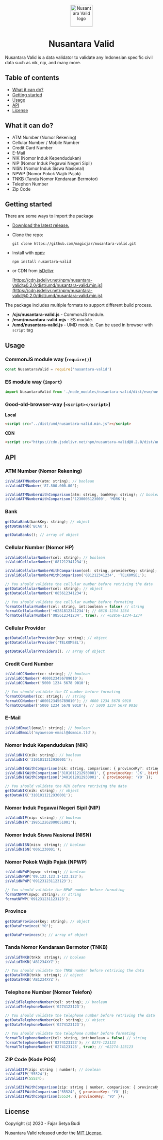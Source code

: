 
<p align="center">
    <img src="https://magicjar.github.io/assets/images/portfolios/nusantara-valid-logo.svg" alt="Nusantara Valid logo" width=72 height=72>
  <h1 align="center" style="font-weight: bold">Nusantara Valid</h1>
</p>

Nusantara Valid is a data validator to validate any Indonesian specific civil data such as nik, nip, and many more.

## **Table of contents**

- [What it can do?](#what-it-can-do)
- [Getting started](#getting-started)
- [Usage](#usage)
- [API](#api)
- [License](#license)

## **What it can do?**

- ATM Number (Nomor Rekening)
- Cellular Number / Mobile Number
- Credit Card Number
- E-Mail
- NIK (Nomor Induk Kependudukan)
- NIP (Nomor Induk Pegawai Negeri Sipil)
- NISN (Nomor Induk Siswa Nasional)
- NPWP (Nomor Pokok Wajib Pajak)
- TNKB (Tanda Nomor Kendaraan Bermotor)
- Telephon Number
- Zip Code

## **Getting started**

There are some ways to import the package
- [Download the latest release.](https://github.com/magicjar/nusantara-valid/releases)
- Clone the repo:

    `git clone https://github.com/magicjar/nusantara-valid.git`
    
- Install with [npm](https://www.npmjs.com/):
    
    `npm install nusantara-valid`

- or CDN from [jsDelivr](https://www.jsdelivr.com)

    [https://cdn.jsdelivr.net/npm/nusantara-valid@0.2.0/dist/umd/nusantara-valid.min.js](https://cdn.jsdelivr.net/npm/nusantara-valid@0.2.0/dist/umd/nusantara-valid.min.js)

The package includes multiple formats to support different build process.
- **/cjs/nusantara-valid.js** - CommonJS module.
- **/esm/nusantara-valid.mjs** - ES module.
- **/umd/nusantara-valid.js** - UMD module. Can be used in browser with `script` tag

## **Usage**

### CommonJS module way (`require()`)

``` javascript
const NusantaraValid = require('nusantara-valid')
```

### ES module way (`import`)

``` javascript
import NusantaraValid from './node_modules/nusantara-valid/dist/esm/nusantara-valid.mjs'
```

### Good-old-browser-way (`<script></script>`)

**Local**

``` html
<script src="../dist/umd/nusantara-valid.min.js"></script>
```

**CDN**

``` html
<script src="https://cdn.jsdelivr.net/npm/nusantara-valid@0.2.0/dist/umd/nusantara-valid.min.js"></script>
```

## **API**

### ATM Number (Nomor Rekening)

``` javascript
isValidATMNumber(atm: string); // boolean
isValidATMNumber('87.800.000.00');

isValidATMNumberWithComparison(atm: string, bankKey: string); // boolean
isValidATMNumberWithComparison('1230005123000', 'MDRK');
```

### Bank

``` javascript
getDataBank(bankKey: string); // object
getDataBank('BCAK');

getDataBanks(); // array of object
```

### Cellular Number (Nomor HP)

``` javascript
isValidCellularNumber(cel: string); // boolean
isValidCellularNumber('081212341234');

isValidCellularNumberWithComparison(cel: string, providerKey: string); // boolean
isValidCellularNumberWithComparison('081212341234', 'TELKOMSEL');

// You should validate the cellular number before retriving the data
getDataCellularNumber(cel: string); // object
getDataCellularNumber('085612341234');

// You should validate the cellular number before formating
formatCellularNumber(cel: string, int:boolean = false) // string
formatCellularNumber('+6281812341234'); // 0818-1234-1234
formatCellularNumber('085612341234', true); // +62856-1234-1234
```

### Cellular Provider

``` javascript
getDataCellularProvider(key: string); // object
getDataCellularProvider('TELKOMSEL');

getDataCellularProviders(); // array of object
```

### Credit Card Number

``` javascript
isValidCCNumber(cc: string); // boolean
isValidCCNumber('4000123456789010');
isValidCCNumber('5000 1234 5678 9010');

// You should validate the CC number before formating
formatCCNumber(cc: string); // string
formatCCNumber('4000123456789010'); // 4000 1234 5678 9010
formatCCNumber('5000 1234 5678 9010'); // 5000 1234 5678 9010
```

### E-Mail

``` javascript
isValidEmail(email: string); // boolean
isValidEmail('myawesom-email@domain.tld');
```

### Nomor Induk Kependudukan (NIK)

``` javascript
isValidNIK(nik: string); // boolean
isValidNIK('3101011212930001');

isValidNIKWithComparison(nik: string, comparison: { provinceKy?: string, birthday?: string }); // boolean
isValidNIKWithComparison('3101011212930001', { provinceKey: 'JK', birthday: '1993-12-12' });
isValidNIKWithComparison('3401012012930001', { provinceKey: 'YO' });

// You should validate the NIK before retriving the data
getDataNIK(nik: string); // object
getDataNIK('3101011212930001');
```

### Nomor Induk Pegawai Negeri Sipil (NIP)

``` javascript
isValidNIP(nip: string); // boolean
isValidNIP('198512262000051001');
```

### Nomor Induk Siswa Nasional (NISN)

``` javascript
isValidNISN(nisn: string); // boolean
isValidNISN('0061230001');
```

### Nomor Pokok Wajib Pajak (NPWP)

``` javascript
isValidNPWP(npwp: string); // boolean
isValidNPWP('09.123.123.1-123.123');
isValidNPWP('091231231123123');

// You should validate the NPWP number before formating
formatNPWP(npwp: string); // string
formatNPWP('091231231123123');
```

### Province

``` javascript
getDataProvince(key: string); // object
getDataProvince('YO');

getDataProvinces(); // array of object
```

### Tanda Nomor Kendaraan Bermotor (TNKB)

``` javascript
isValidTNKB(tnkb: string); // boolean
isValidTNKB('AB1234XYZ');

// You should validate the TNKB number before retriving the data
getDataTNKB(tnkb: string); // object
getDataTNKB('AB1234XYZ');
```

### Telephone Number (Nomor Telefon)

``` javascript
isValidTelephoneNumber(tel: string); // boolean
isValidTelephoneNumber('0274123123');

// You should validate the telephone number before retriving the data
getDataTelephoneNumber(cel: string); // object
getDataTelephoneNumber('0274123123');

// You should validate the telephone number before formating
formatTelephoneNumber(tel: string, int:boolean = false) // string
formatTelephoneNumber('0274123123'); // 0274-123123
formatTelephoneNumber('0274123123', true); // +62274-123123
```

### ZIP Code (Kode POS)

``` javascript
isValidZIP(zip: string | number); // boolean
isValidZIP('55524');
isValidZIP(55524);

isValidZIPWithComparison(zip: string | number, comparison: { provinceKy?: string }); // boolean
isValidZIPWithComparison('55524', { provinceKey: 'YO' });
isValidZIPWithComparison(55524, { provinceKey: 'YO' });
```

## **License**

Copyright (c) 2020 - Fajar Setya Budi

Nusantara Valid released under the [MIT License](https://github.com/magicjar/nusantara-valid/blob/master/LICENSE).